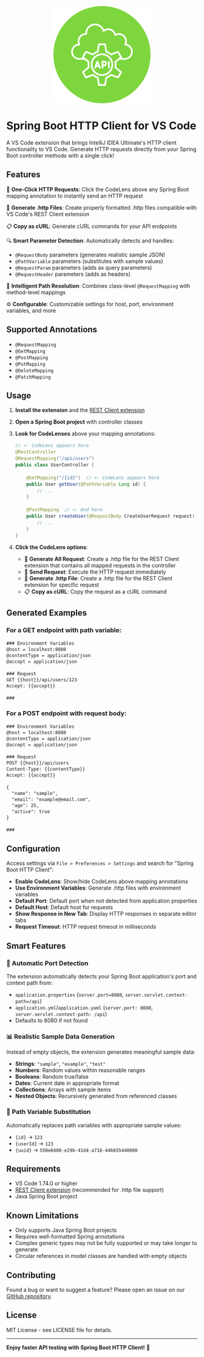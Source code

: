 <p align="center">
    <img src="icon/icon.png" alt="Your Extension Icon" />
</p>

# Spring Boot HTTP Client for VS Code

A VS Code extension that brings IntelliJ IDEA Ultimate's HTTP client functionality to VS Code. Generate HTTP requests directly from your Spring Boot controller methods with a single click!

## Features

🚀 **One-Click HTTP Requests**: Click the CodeLens above any Spring Boot mapping annotation to instantly send an HTTP request

📄 **Generate .http Files**: Create properly formatted .http files compatible with VS Code's REST Client extension

📋 **Copy as cURL**: Generate cURL commands for your API endpoints

🔍 **Smart Parameter Detection**: Automatically detects and handles:
- `@RequestBody` parameters (generates realistic sample JSON)
- `@PathVariable` parameters (substitutes with sample values)
- `@RequestParam` parameters (adds as query parameters)
- `@RequestHeader` parameters (adds as headers)

🎯 **Intelligent Path Resolution**: Combines class-level `@RequestMapping` with method-level mappings

⚙️ **Configurable**: Customizable settings for host, port, environment variables, and more

## Supported Annotations

- `@RequestMapping`
- `@GetMapping`
- `@PostMapping` 
- `@PutMapping`
- `@DeleteMapping`
- `@PatchMapping`

## Usage

1. **Install the extension** and the [REST Client extension](https://marketplace.visualstudio.com/items?itemName=humao.rest-client)

2. **Open a Spring Boot project** with controller classes

3. **Look for CodeLenses** above your mapping annotations:
   ```java
   // <- CodeLens appears here
   @RestController
   @RequestMapping("/api/users")
   public class UserController {
       
       @GetMapping("/{id}")  // <- CodeLens appears here
       public User getUser(@PathVariable Long id) {
           // ...
       }
       
       @PostMapping  // <- And here
       public User createUser(@RequestBody CreateUserRequest request) {
           // ...
       }
   }
   ```

4. **Click the CodeLens options**:
   - 📄 **Generate All Request**: Create a .http file for the REST Client extension that contains all mapped requests in the controller
   - 🚀 **Send Request**: Execute the HTTP request immediately
   - 📄 **Generate .http File**: Create a .http file for the REST Client extension for specific request
   - 📋 **Copy as cURL**: Copy the request as a cURL command

## Generated Examples

### For a GET endpoint with path variable:
```http
### Environment Variables
@host = localhost:8080
@contentType = application/json
@accept = application/json

### Request
GET {{host}}/api/users/123
Accept: {{accept}}

###
```

### For a POST endpoint with request body:
```http
### Environment Variables  
@host = localhost:8080
@contentType = application/json
@accept = application/json

### Request
POST {{host}}/api/users
Content-Type: {{contentType}}
Accept: {{accept}}

{
  "name": "sample",
  "email": "example@email.com",
  "age": 25,
  "active": true
}

###
```

## Configuration

Access settings via `File > Preferences > Settings` and search for "Spring Boot HTTP Client":

- **Enable CodeLens**: Show/hide CodeLens above mapping annotations
- **Use Environment Variables**: Generate .http files with environment variables
- **Default Port**: Default port when not detected from application properties
- **Default Host**: Default host for requests  
- **Show Response in New Tab**: Display HTTP responses in separate editor tabs
- **Request Timeout**: HTTP request timeout in milliseconds

## Smart Features

### 🧠 Automatic Port Detection
The extension automatically detects your Spring Boot application's port and context path from:
- `application.properties` (`server.port=8080`, `server.servlet.context-path=/api`)
- `application.yml`/`application.yaml` (`server.port: 8080`, `server.servlet.context-path: /api`)
- Defaults to 8080 if not found

### 📊 Realistic Sample Data Generation
Instead of empty objects, the extension generates meaningful sample data:
- **Strings**: `"sample"`, `"example"`, `"test"`
- **Numbers**: Random values within reasonable ranges
- **Booleans**: Random true/false
- **Dates**: Current date in appropriate format
- **Collections**: Arrays with sample items
- **Nested Objects**: Recursively generated from referenced classes

### 🔗 Path Variable Substitution
Automatically replaces path variables with appropriate sample values:
- `{id}` → `123`
- `{userId}` → `123` 
- `{uuid}` → `550e8400-e29b-41d4-a716-446655440000`

## Requirements

- VS Code 1.74.0 or higher
- [REST Client extension](https://marketplace.visualstudio.com/items?itemName=humao.rest-client) (recommended for .http file support)
- Java Spring Boot project

## Known Limitations

- Only supports Java Spring Boot projects
- Requires well-formatted Spring annotations
- Complex generic types may not be fully supported or may take longer to generate
- Circular references in model classes are handled with empty objects

## Contributing

Found a bug or want to suggest a feature? Please open an issue on our [GitHub repository](https://github.com/ayoubtoueti/springboot-http-generator).

## License

MIT License - see LICENSE file for details.

---

**Enjoy faster API testing with Spring Boot HTTP Client!** 🚀
